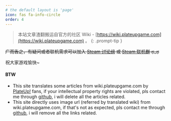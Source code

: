 ```yaml
---
# the default layout is 'page'
icon: fas fa-info-circle
order: 4
---
```


> 本站文章渣翻搬运自官方的社区 Wiki - [https://wiki.plateupgame.com](https://wiki.plateupgame.com) 。
{: .prompt-tip }


~~广而告之，有疑问或者联机需求可以加入 [Steam 讨论组](https://steamcommunity.com/groups/plateup_cn) 或 [Steam 联机群](https://s.team/chat/LuXayQvG) ಥ_ಥ~~

祝大家游戏愉快~


#### BTW
- This site translates some articles from wiki.plateupgame.com by [PlateUp!](https://www.plateupgame.com/) fans, if your intellectual property rights are violated, pls contact me through [github](https://github.com/urusai2333/urusai2333.github.io/discussions/1), i will delete all the articles related.
- This site directly uses image url (referred by translated wiki) from wiki.plateupgame.com, if that's not as expected, pls contact me through [github](https://github.com/urusai2333/urusai2333.github.io/discussions/1), i will remove all the links related.

